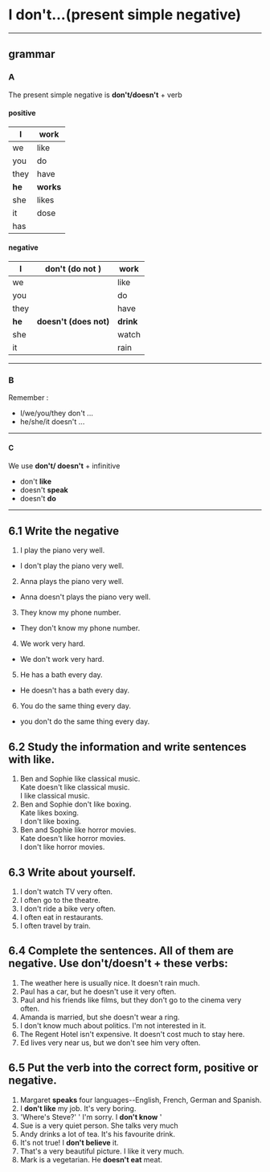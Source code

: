 # I don't...(present simple negative)
---
## grammar
### A
The present simple negative is **don't/doesn't** + verb

#### positive
I | work
-|-
we | like
you | do
they | have
**he** | **works**
she | likes
it | dose
 | has

#### negative
I | don't (do not ) | work
-|-|-
we | | like
you | | do
they | | have
**he** | **doesn't (does not)** | **drink**
she | | watch
it | | rain

---
### B
Remember :
* I/we/you/they don't ...
* he/she/it doesn't ...

---
#### C
We use **don't/ doesn't** + infinitive
* don't **like**
* doesn't **speak**
* doesn't **do**

---
## 6.1 Write the negative
1. I play the piano very well.
  * I don't play the piano very well.
2. Anna plays the piano very well.
  * Anna doesn't plays the piano very well.
3. They know my phone number.
  * They don't know my phone number.
4. We work very hard.
  * We don't work very hard.
5. He has a bath every day.
  * He doesn't has a bath every day.
6. You do the same thing every day.
  * you don't do the same thing every day.

## 6.2 Study the information and write sentences with like.
1. Ben and Sophie like classical music.  
Kate doesn't like classical music.  
I like classical music.
2. Ben and Sophie don't like boxing.  
Kate likes boxing.  
I don't like boxing.  
3. Ben and Sophie like horror movies.  
Kate doesn't like horror movies.  
I don't like horror movies.  

## 6.3 Write about yourself.
1. I don't watch TV very often.
2. I often go to the theatre.
3. I don't ride a bike very often.
4. I often eat in restaurants.
5. I often travel by train.

## 6.4 Complete the sentences. All of them are negative. Use don't/doesn't + these verbs:
1. The weather here is usually nice. It doesn't rain much.
2. Paul has a car, but he doesn't use it very often.
3. Paul and his friends like films, but they don't go to the cinema very often.
4. Amanda is married, but she doesn't wear a ring.
5. I don't know much about politics. I'm not interested in it.
6. The Regent Hotel isn't expensive. It doesn't cost  much to stay here.
7. Ed lives very near us, but we don't see him very often.

## 6.5 Put the verb into the correct form, positive or negative.
1. Margaret **speaks** four languages--English, French, German and Spanish.
2. I **don't like** my job. It's very boring.
3. 'Where's Steve?' ' I'm sorry. I **don't know** '
4. Sue is a very quiet person. She talks very much
5. Andy drinks a lot of tea. It's his favourite drink.
6. It's not true! I **don't believe** it.
7. That's a very beautiful picture. I like it very much.
8. Mark is a vegetarian. He **doesn't eat** meat.
